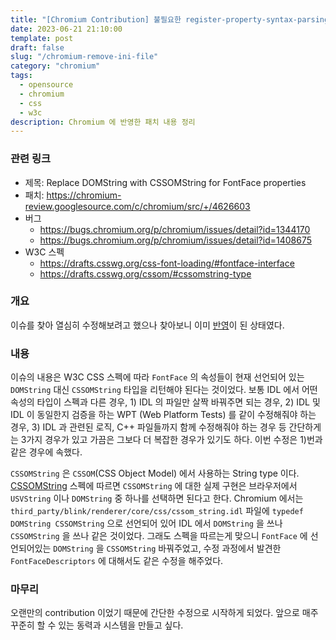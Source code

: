 ```yaml
---
title: "[Chromium Contribution] 불필요한 register-property-syntax-parsing.html.ini 파일 삭제"
date: 2023-06-21 21:10:00
template: post
draft: false
slug: "/chromium-remove-ini-file"
category: "chromium"
tags:
  - opensource
  - chromium
  - css
  - w3c
description: Chromium 에 반영한 패치 내용 정리
---
```


### 관련 링크
- 제목: Replace DOMString with CSSOMString for FontFace properties
- 패치: https://chromium-review.googlesource.com/c/chromium/src/+/4626603
- 버그
  - https://bugs.chromium.org/p/chromium/issues/detail?id=1344170
  - https://bugs.chromium.org/p/chromium/issues/detail?id=1408675
- W3C 스펙
  - https://drafts.csswg.org/css-font-loading/#fontface-interface
  - https://drafts.csswg.org/cssom/#cssomstring-type

### 개요

이슈를 찾아 열심히 수정해보려고 했으나 찾아보니 이미 [반영](https://chromium-review.googlesource.com/c/chromium/src/+/4507079)이 된 상태였다. 

### 내용

이슈의 내용은 W3C CSS 스펙에 따라 `FontFace` 의 속성들이 현재 선언되어 있는 `DOMString` 대신 `CSSOMString` 타입을 리턴해야 된다는 것이었다. 보통 IDL 에서 어떤 속성의 타입이 스펙과 다른 경우, 1) IDL 의 파일만 살짝 바꿔주면 되는 경우, 2) IDL 및 IDL 이 동일한지 검증을 하는 WPT (Web Platform Tests) 를 같이 수정해줘야 하는 경우, 3) IDL 과 관련된 로직, C++ 파일들까지 함께 수정해줘야 하는 경우 등 간단하게는 3가지 경우가 있고 가끔은 그보다 더 복잡한 경우가 있기도 하다. 이번 수정은 1)번과 같은 경우에 속했다.  

`CSSOMString` 은 `CSSOM`(CSS Object Model) 에서 사용하는 String type 이다. [CSSOMString](https://drafts.csswg.org/cssom/#cssomstring-type) 스펙에 따르면 `CSSOMString` 에 대한 실제 구현은 브라우저에서 `USVString` 이나 `DOMString` 중 하나를 선택하면 된다고 한다. Chromium 에서는 `third_party/blink/renderer/core/css/cssom_string.idl` 파일에 `typedef DOMString CSSOMString` 으로 선언되어 있어 IDL 에서 `DOMString` 을 쓰나 `CSSOMString` 을 쓰나 같은 것이었다. 그래도 스펙을 따르는게 맞으니 `FontFace` 에 선언되어있는 `DOMString` 을 `CSSOMString` 바꿔주었고, 수정 과정에서 발견한 `FontFaceDescriptors` 에 대해서도 같은 수정을 해주었다. 

### 마무리 

오랜만의 contribution 이었기 때문에 간단한 수정으로 시작하게 되었다. 앞으로 매주 꾸준히 할 수 있는 동력과 시스템을 만들고 싶다. 
